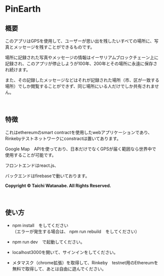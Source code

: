 # PinEarth  
   
## 概要

このアプリはGPSを使用して、ユーザーが思い出を残したいすべての場所に、写真とメッセージを残すことができるものです。　　　　　　　

場所に記録された写真やメッセージの情報はイーサリアムブロックチェーン上に記録され、このアプリが停止しようが100年、200年とその場所に永遠に保存され続けます。　

また、その記録したメッセージなどはそれが記録された場所（市、区が一致する場所）でしか閲覧することができず、同じ場所にいる人だけでしか共有されません。　　　　

　　
  　　
    　　
      
## 特徴  
これはethereumのsmart contractを使用したwebアプリケーションであり、Rinkebyテストネットワークにconstractは置いてあります。　　　　　　

Google Map　APIを使っており、日本だけでなくGPSが届く範囲なら世界中で使用することが可能です。　　　　　　

フロントエンドはreact.js、　　　　　

バックエンドはfirebaseで動いております。　　　　　　


**Copyright © Taichi Watanabe. All Rights Reserved.**

　　
  　　
    　　
      　　
        
## 使い方　　　    
 - npm install　をしてください    
（エラーが発生する場合は、 npm run rebuild　をしてください）   

 - npm run dev　で起動してください。
　　　　　   
 - localhost3000を開いて、サインインをしてください。   
      
 - メタマスク（chrome拡張）を取得して、Rinkeby　testnet用のEthereumを無料で取得して、あとは自由に遊んでください。    

